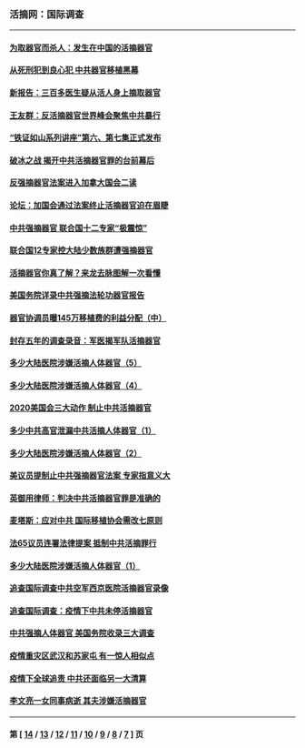 ### 活摘网：国际调查
---
#### [为取器官而杀人：发生在中国的活摘器官](../../pages/nf5947/n13794731.md?08140430) 
#### [从死刑犯到良心犯 中共器官移植黑幕](../../pages/nf5947/n13764669.md?08140430) 
#### [新报告：三百多医生疑从活人身上摘取器官](../../pages/nf5947/n13703044.md?08140430) 
#### [王友群：反活摘器官世界峰会聚焦中共暴行](../../pages/nf5947/n13250738.md?08140430) 
#### [“铁证如山系列讲座”第六、第七集正式发布](../../pages/nf5947/n13106287.md?08140430) 
#### [破冰之战 揭开中共活摘器官罪的台前幕后](../../pages/nf5947/n13082457.md?08140430) 
#### [反强摘器官法案进入加拿大国会二读](../../pages/nf5947/n13033450.md?08140430) 
#### [论坛：加国会通过法案终止活摘器官迫在眉睫](../../pages/nf5947/n13029839.md?08140430) 
#### [中共强摘器官 联合国十二专家“极震惊”](../../pages/nf5947/n13024313.md?08140430) 
#### [联合国12专家控大陆少数族群遭强摘器官](../../pages/nf5947/n13023877.md?08140430) 
#### [活摘器官你真了解？来龙去脉图解一次看懂](../../pages/nf5947/n13013820.md?08140430) 
#### [美国务院详录中共强摘法轮功器官报告](../../pages/nf5947/n12944519.md?08140430) 
#### [器官协调员曝145万移植费的利益分配（中）](../../pages/nf5947/n12894547.md?08140430) 
#### [封存五年的调查录音：军医揭军队活摘器官](../../pages/nf5947/n12798692.md?08140430) 
#### [多少大陆医院涉嫌活摘人体器官（5）](../../pages/nf5947/n12768383.md?08140430) 
#### [多少大陆医院涉嫌活摘人体器官（4）](../../pages/nf5947/n12664434.md?08140430) 
#### [2020美国会三大动作 制止中共活摘器官](../../pages/nf5947/n12682004.md?08140430) 
#### [多少中共高官泄漏中共活摘人体器官（1）](../../pages/nf5947/n12671234.md?08140430) 
#### [多少大陆医院涉嫌活摘人体器官（2）](../../pages/nf5947/n12655589.md?08140430) 
#### [美议员提制止中共强摘器官法案 专家指意义大](../../pages/nf5947/n12630561.md?08140430) 
#### [英御用律师：判决中共活摘器官罪是准确的](../../pages/nf5947/n12580740.md?08140430) 
#### [麦塔斯：应对中共 国际移植协会需改七原则](../../pages/nf5947/n12514711.md?08140430) 
#### [法65议员连署法律提案 抵制中共活摘罪行](../../pages/nf5947/n12437047.md?08140430) 
#### [多少大陆医院涉嫌活摘人体器官（1）](../../pages/nf5947/n12414284.md?08140430) 
#### [追查国际调查中共空军西京医院活摘器官录像](../../pages/nf5947/n12348837.md?08140430) 
#### [追查国际调查：疫情下中共未停活摘器官](../../pages/nf5947/n12273415.md?08140430) 
#### [中共强摘人体器官 美国务院收录三大调查](../../pages/nf5947/n12181488.md?08140430) 
#### [疫情重灾区武汉和苏家屯 有一惊人相似点](../../pages/nf5947/n12150824.md?08140430) 
#### [疫情下全球追责 中共还面临另一大清算](../../pages/nf5947/n12070397.md?08140430) 
#### [李文亮一女同事病逝 其夫涉嫌活摘器官](../../pages/nf5947/n11957882.md?08140430) 

---
#### 第 [ [14](./14.md?08140430) / [13](./13.md?08140430) / [12](./12.md?08140430) / [11](./11.md?08140430) / [10](./10.md?08140430) / [9](./9.md?08140430) / [8](./8.md?08140430) / [7](./7.md?08140430) ] 页
